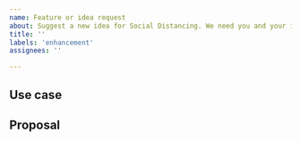 ```yaml
---
name: Feature or idea request
about: Suggest a new idea for Social Distancing. We need you and your ideas. Be creative!
title: ''
labels: 'enhancement'
assignees: ''

---
```


<!-- Thank you for using Social Distancing!


-->

## Use case

<!--
     Please tell us the idea or problem you are running into that led to you wanting
     a new feature.

     Is your feature request related to a problem? Please give a clear and
     a concise description of what the problem is.

-->

## Proposal

<!--
     Briefly but precisely describe what you would like Social Distancing to be able to do.

     Consider attaching images showing what you are imagining. That would be great!


-->
